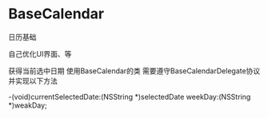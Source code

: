 # BaseCalendar
日历基础

自己优化UI界面、等

获得当前选中日期
使用BaseCalendar的类 需要遵守BaseCalendarDelegate协议
并实现以下方法

-(void)currentSelectedDate:(NSString *)selectedDate weekDay:(NSString *)weakDay;
